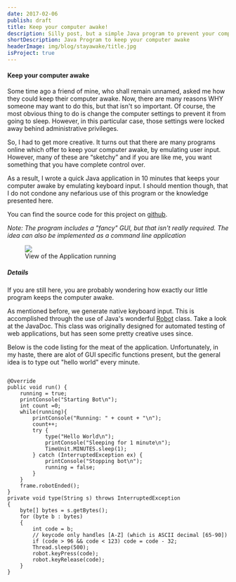 ```yaml
---
date: 2017-02-06
publish: draft
title: Keep your computer awake! 
description: Silly post, but a simple Java program to prevent your computer from going to sleep. Useful if you don't have privileges to modify your computers power settings. I don't condone any nefarious uses of this application, so apply this knowledge at your own risk.   
shortDescription: Java Program to keep your computer awake
headerImage: img/blog/stayawake/title.jpg
isProject: true
---
```


<link rel="stylesheet" href="https://cdnjs.cloudflare.com/ajax/libs/highlight.js/9.9.0/styles/atom-one-dark.min.css">
<script src="https://cdnjs.cloudflare.com/ajax/libs/highlight.js/9.9.0/highlight.min.js"></script>
<script>hljs.initHighlightingOnLoad();</script>

#### Keep your computer awake

Some time ago a friend of mine, who shall remain unnamed, asked me how they could keep their computer awake. Now, there are many reasons WHY someone may want to do this, but that isn't so important. Of course, the most obvious thing to do is change the computer settings to prevent it from going to sleep. However, in this particular case, those settings were locked away behind administrative privileges.

So, I had to get more creative. It turns out that there are many programs online which offer to keep your computer awake, by emulating user input. However, many of these are “sketchy” and if you are like me, you want something that you have complete control over. 

As a result, I wrote a quick Java application in 10 minutes that keeps your computer awake by emulating keyboard input. I should mention though, that I do not condone any nefarious use of this program or the knowledge presented here. 

You can find the source code for this project on [github](https://www.github.com).

*Note: The program includes a "fancy" GUI, but that isn't really required. The idea can also be implemented as a command line application*
<figure>
	<img src = "{{root}}img/blog/stayawake/application.gif">
	<figcaption> View of the Application running</figcaption>
</figure>

##### Details

If you are still here, you are probably wondering how exactly our little program keeps the computer awake.

As mentioned before, we generate native keyboard input. This is accomplished through the use of Java's wonderful [Robot](https://docs.oracle.com/javase/7/docs/api/java/awt/Robot.html) class. Take a look at the JavaDoc. This class was originally designed for automated testing of web applications, but has seen some pretty creative uses since. 

Below is the code listing for the meat of the application. Unfortunately, in my haste, there are alot of GUI specific functions present, but the general idea is to type out "hello world" every minute.

<pre class="col"><code class="java">
@Override
public void run() {       
    running = true;
    printConsole("Starting Bot\n");
    int count =0;
    while(running){
        printConsole("Running: " + count + "\n");
        count++;        
        try {
            type("Hello World\n");            
            printConsole("Sleeping for 1 minute\n");
            TimeUnit.MINUTES.sleep(1);
        } catch (InterruptedException ex) {
            printConsole("Stopping bot\n");
            running = false;
        }
    }
    frame.robotEnded();
}
private void type(String s) throws InterruptedException
{
    byte[] bytes = s.getBytes();
    for (byte b : bytes)
    {
        int code = b;
        // keycode only handles [A-Z] (which is ASCII decimal [65-90])
        if (code > 96 && code < 123) code = code - 32;
        Thread.sleep(500);
        robot.keyPress(code);
        robot.keyRelease(code);
    }
}
</code></pre>




